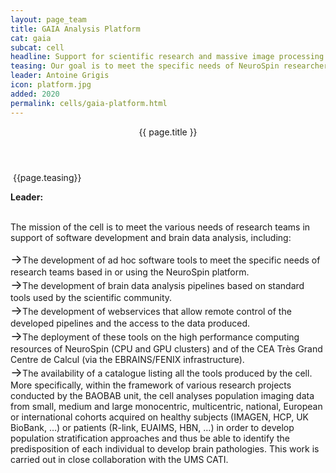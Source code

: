 ```yaml
---
layout: page_team
title: GAIA Analysis Platform
cat: gaia
subcat: cell
headline: Support for scientific research and massive image processing
teasing: Our goal is to meet the specific needs of NeuroSpin researchers for software development and analysis of heterogeneous brain data (neuroimaging, omics, clinical and behavioural data) used in the context of research conducted in clinical neuroscience, population imaging or cognitive neuroscience research.
leader: Antoine Grigis
icon: platform.jpg
added: 2020
permalink: cells/gaia-platform.html
---
```


<!-- Banner -->
<section id="banner">
<div class="content">
  <header><p>{{ page.title }}</p></header>
  <p>
​   {{page.teasing}}
  </p>
  <p>
    <b> Leader: </b>
    <script>mail2("{{page.leader | replace: " ", "." | downcase}}", "cea", 3, "", "{{page.leader}}")</script>
  </p>
</div>
<span class="image object">
  <img src="{{site.url}}{{site.baseurl}}/images/labs/{{page.icon}}" alt="" />
</span>
</section>

<!-- Content -->
<br>
The mission of the cell is to meet the various needs of research teams in support of software development and brain data analysis, including:

<span style='font-size:20px;'>&#8594;</span>The development of ad hoc software tools to meet the specific needs of research teams based in or using the NeuroSpin platform. <br>
<span style='font-size:20px;'>&#8594;</span>The development of brain data analysis pipelines based on standard tools used by the scientific community. <br>
<span style='font-size:20px;'>&#8594;</span>The development of webservices that allow remote control of the developed pipelines and the access to the data produced. <br>
<span style='font-size:20px;'>&#8594;</span>The deployment of these tools on the high performance computing resources of NeuroSpin (CPU and GPU clusters) and of the CEA Très Grand Centre de Calcul (via the EBRAINS/FENIX infrastructure). <br>
<span style='font-size:20px;'>&#8594;</span>The availability of a catalogue listing all the tools produced by the cell. More specifically, within the framework of various research projects conducted by the BAOBAB unit, the cell analyses population imaging data from small, medium and large monocentric, multicentric, national, European or international cohorts acquired on healthy subjects (IMAGEN, HCP, UK BioBank, …) or patients (R-link, EUAIMS, HBN, …) in order to develop population stratification approaches and thus be able to identify the predisposition of each individual to develop brain pathologies. This work is carried out in close collaboration with the UMS CATI.
